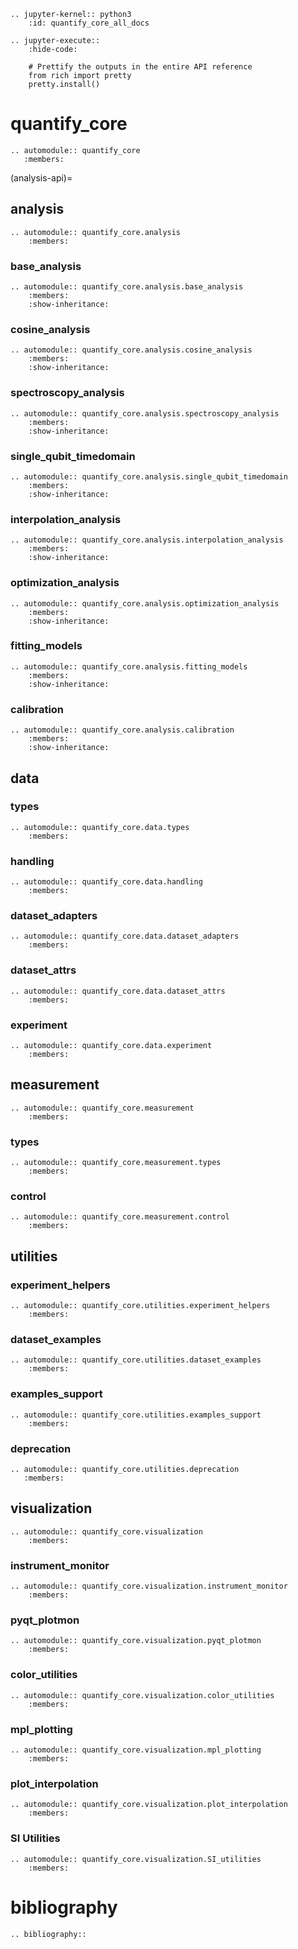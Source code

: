 ```{eval-rst}
.. jupyter-kernel:: python3
    :id: quantify_core_all_docs
```

```{eval-rst}
.. jupyter-execute::
    :hide-code:

    # Prettify the outputs in the entire API reference
    from rich import pretty
    pretty.install()
```

# quantify_core

```{eval-rst}
.. automodule:: quantify_core
   :members:
```

(analysis-api)=

## analysis

```{eval-rst}
.. automodule:: quantify_core.analysis
    :members:

```

### base_analysis

```{eval-rst}
.. automodule:: quantify_core.analysis.base_analysis
    :members:
    :show-inheritance:
```

### cosine_analysis

```{eval-rst}
.. automodule:: quantify_core.analysis.cosine_analysis
    :members:
    :show-inheritance:
```

### spectroscopy_analysis

```{eval-rst}
.. automodule:: quantify_core.analysis.spectroscopy_analysis
    :members:
    :show-inheritance:
```

### single_qubit_timedomain

```{eval-rst}
.. automodule:: quantify_core.analysis.single_qubit_timedomain
    :members:
    :show-inheritance:

```

### interpolation_analysis

```{eval-rst}
.. automodule:: quantify_core.analysis.interpolation_analysis
    :members:
    :show-inheritance:
```

### optimization_analysis

```{eval-rst}
.. automodule:: quantify_core.analysis.optimization_analysis
    :members:
    :show-inheritance:

```

### fitting_models

```{eval-rst}
.. automodule:: quantify_core.analysis.fitting_models
    :members:
    :show-inheritance:

```

### calibration

```{eval-rst}
.. automodule:: quantify_core.analysis.calibration
    :members:
    :show-inheritance:

```

## data

### types

```{eval-rst}
.. automodule:: quantify_core.data.types
    :members:
```

### handling

```{eval-rst}
.. automodule:: quantify_core.data.handling
    :members:
```

### dataset_adapters

```{eval-rst}
.. automodule:: quantify_core.data.dataset_adapters
    :members:
```

### dataset_attrs

```{eval-rst}
.. automodule:: quantify_core.data.dataset_attrs
    :members:
```

### experiment

```{eval-rst}
.. automodule:: quantify_core.data.experiment
    :members:

```

## measurement

```{eval-rst}
.. automodule:: quantify_core.measurement
    :members:
```

### types

```{eval-rst}
.. automodule:: quantify_core.measurement.types
    :members:
```

### control

```{eval-rst}
.. automodule:: quantify_core.measurement.control
    :members:

```

## utilities

### experiment_helpers

```{eval-rst}
.. automodule:: quantify_core.utilities.experiment_helpers
    :members:
```

### dataset_examples

```{eval-rst}
.. automodule:: quantify_core.utilities.dataset_examples
    :members:
```

### examples_support

```{eval-rst}
.. automodule:: quantify_core.utilities.examples_support
    :members:
```

### deprecation

```{eval-rst}
.. automodule:: quantify_core.utilities.deprecation
   :members:
```

## visualization

```{eval-rst}
.. automodule:: quantify_core.visualization
    :members:
```

### instrument_monitor

```{eval-rst}
.. automodule:: quantify_core.visualization.instrument_monitor
    :members:
```

### pyqt_plotmon

```{eval-rst}
.. automodule:: quantify_core.visualization.pyqt_plotmon
    :members:
```

### color_utilities

```{eval-rst}
.. automodule:: quantify_core.visualization.color_utilities
    :members:
```

### mpl_plotting

```{eval-rst}
.. automodule:: quantify_core.visualization.mpl_plotting
    :members:
```

### plot_interpolation

```{eval-rst}
.. automodule:: quantify_core.visualization.plot_interpolation
    :members:
```

### SI Utilities

```{eval-rst}
.. automodule:: quantify_core.visualization.SI_utilities
    :members:
```

# bibliography

```{eval-rst}
.. bibliography::
```
